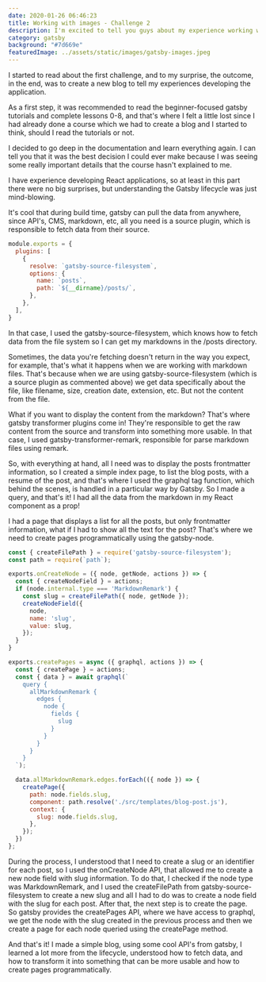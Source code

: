 ```yaml
---
date: 2020-01-26 06:46:23
title: Working with images - Challenge 2
description: I'm excited to tell you guys about my experience working with images in gatsby.
category: gatsby
background: "#7d669e"
featuredImage: ../assets/static/images/gatsby-images.jpeg
---
```


I started to read about the first challenge, and to my surprise, the outcome, in the end, was to create a new blog to tell my experiences developing the application.

As a first step, it was recommended to read the beginner-focused gatsby tutorials and complete lessons 0-8, and that's where I felt a little lost since I had already done a course which we had to create a blog and I started to think, should I read the tutorials or not.

I decided to go deep in the documentation and learn everything again. I can tell you that it was the best decision I could ever make because I was seeing some really important details that the course hasn't explained to me.

I have experience developing React applications, so at least in this part there were no big surprises, but understanding the Gatsby lifecycle was just mind-blowing.

It's cool that during build time, gatsby can pull the data from anywhere, since API's, CMS, markdown, etc, all you need is a source plugin, which is responsible to fetch data from their source.

```javascript
module.exports = {
  plugins: [
    {
      resolve: `gatsby-source-filesystem`,
      options: {
        name: `posts`,
        path: `${__dirname}/posts/`,
      },
    },
  ],
}
```
In that case, I used the gatsby-source-filesystem, which knows how to fetch data from the file system so I can get my markdowns in the /posts directory.

Sometimes, the data you're fetching doesn't return in the way you expect, for example, that's what it happens when we are working with markdown files. That's because when we are using gatsby-source-filesystem (which is a source plugin as commented above) we get data specifically about the file, like filename, size, creation date, extension, etc. But not the content from the file.

What if you want to display the content from the markdown?
That's where gatsby transformer plugins come in! They're responsible to get the raw content from the source and transform into something more usable. In that case, I used gatsby-transformer-remark, responsible for parse markdown files using remark.

So, with everything at hand, all I need was to display the posts frontmatter information, so I created a simple index page, to list the blog posts, with a resume of the post, and that's where I used the graphql tag function, which behind the scenes, is handled in a particular way by Gatsby. So I made a query, and that's it! I had all the data from the markdown in my React component as a prop!

I had a page that displays a list for all the posts, but only frontmatter information, what if I had to show all the text for the post?  That's where we need to create pages programmatically using the gatsby-node.

```javascript
const { createFilePath } = require('gatsby-source-filesystem');
const path = require(`path`);

exports.onCreateNode = ({ node, getNode, actions }) => {
  const { createNodeField } = actions;
  if (node.internal.type === 'MarkdownRemark') {
    const slug = createFilePath({ node, getNode });
    createNodeField({
      node,
      name: 'slug',
      value: slug,
    });
  }
}

exports.createPages = async ({ graphql, actions }) => {
  const { createPage } = actions;
  const { data } = await graphql(`
    query {
      allMarkdownRemark {
        edges {
          node {
            fields {
              slug
            }
          }
        }
      }
    }
  `);

  data.allMarkdownRemark.edges.forEach(({ node }) => {
    createPage({
      path: node.fields.slug,
      component: path.resolve('./src/templates/blog-post.js'),
      context: {
        slug: node.fields.slug,
      },
    });
  })
};
```
During the process, I understood that I need to create a slug or an identifier for each post, so I used the onCreateNode API, that allowed me to create a new node field with slug information. To do that, I checked if the node type was MarkdownRemark, and I used the createFilePath from gatsby-source-filesystem to create a new slug and all I had to do was to create a node field with the slug for each post.
After that, the next step is to create the page. So gatsby provides the createPages API, where we have access to graphql, we get the node with the slug created in the previous process and then we create a page for each node queried using the createPage method.

And that's it! I made a simple blog, using some cool API's from gatsby, I learned a lot more from the lifecycle, understood how to fetch data, and how to transform it into something that can be more usable and how to create pages programmatically.